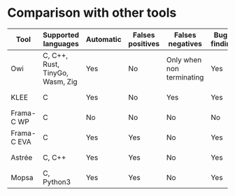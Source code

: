 # Comparison with other tools

| Tool        | Supported languages             | Automatic | Falses positives | Falses negatives          | Bug-finding | Proof of Program | Code Coverage | Licence     | Category                |
| ----------- | ------------------------------- | --------- | ---------------- | ------------------------- | ----------- | ---------------- | ------------- | ----------- | ----------------------- |
| Owi         | C, C++, Rust, TinyGo, Wasm, Zig | Yes       | No               | Only when non terminating | Yes         | Yes              | Yes           | Free        | Symbolic Execution      |
| KLEE        | C                               | Yes       | No               | Yes                       | Yes         | No               | Yes           | Free        | Symbolic Execution      |
| Frama-C WP  | C                               | No        | No               | No                        | No          | Yes              | No            | Free        | Deductive Verification  |
| Frama-C EVA | C                               | Yes       | Yes              | No                        | Yes         | Yes              | No            | Free        | Abstract Interpretation |
| Astrée      | C, C++                          | Yes       | Yes              | No                        | Yes         | Yes              | No            | Proprietary | Abstract Interpretation |
| Mopsa       | C, Python3                      | Yes       | Yes              | No                        | Yes         | Yes              | No            | Free        | Abstract Interpretation |
